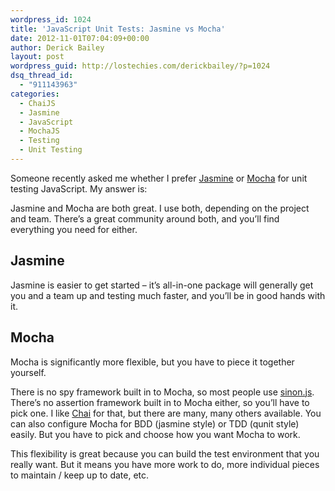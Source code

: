 ```yaml
---
wordpress_id: 1024
title: 'JavaScript Unit Tests: Jasmine vs Mocha'
date: 2012-11-01T07:04:09+00:00
author: Derick Bailey
layout: post
wordpress_guid: http://lostechies.com/derickbailey/?p=1024
dsq_thread_id:
  - "911143963"
categories:
  - ChaiJS
  - Jasmine
  - JavaScript
  - MochaJS
  - Testing
  - Unit Testing
---
```

Someone recently asked me whether I prefer [Jasmine](http://pivotal.github.com/jasmine/) or [Mocha](http://visionmedia.github.com/mocha/) for unit testing JavaScript. My answer is:

Jasmine and Mocha are both great. I use both, depending on the project and team. There&#8217;s a great community around both, and you&#8217;ll find everything you need for either.

## Jasmine

Jasmine is easier to get started &#8211; it&#8217;s all-in-one package will generally get you and a team up and testing much faster, and you&#8217;ll be in good hands with it.

## Mocha

Mocha is significantly more flexible, but you have to piece it together yourself.

There is no spy framework built in to Mocha, so most people use [sinon.js](http://sinonjs.org/). There&#8217;s no assertion framework built in to Mocha either, so you&#8217;ll have to pick one. I like [Chai](http://chaijs.com/) for that, but there are many, many others available. You can also configure Mocha for BDD (jasmine style) or TDD (qunit style) easily. But you have to pick and choose how you want Mocha to work.

This flexibility is great because you can build the test environment that you really want. But it means you have more work to do, more individual pieces to maintain / keep up to date, etc.